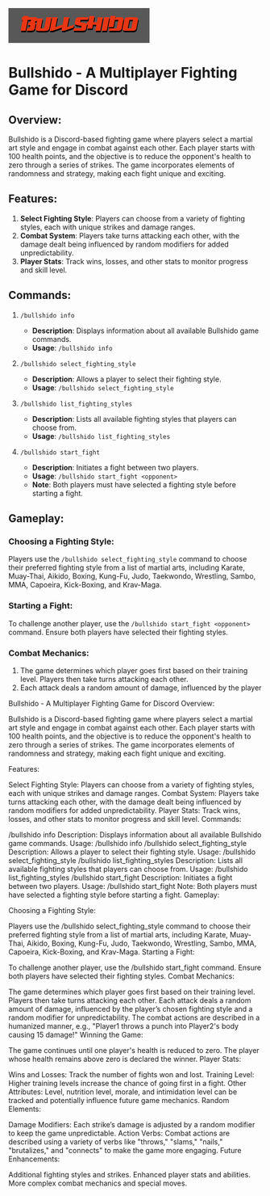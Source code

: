 
![Bullshido](./bullshido.png)
# Bullshido - A Multiplayer Fighting Game for Discord

## Overview:

Bullshido is a Discord-based fighting game where players select a martial art style and engage in combat against each other. Each player starts with 100 health points, and the objective is to reduce the opponent's health to zero through a series of strikes. The game incorporates elements of randomness and strategy, making each fight unique and exciting.

## Features:

1. **Select Fighting Style**: Players can choose from a variety of fighting styles, each with unique strikes and damage ranges.
2. **Combat System**: Players take turns attacking each other, with the damage dealt being influenced by random modifiers for added unpredictability.
3. **Player Stats**: Track wins, losses, and other stats to monitor progress and skill level.

## Commands:

1. `/bullshido info`
   - **Description**: Displays information about all available Bullshido game commands.
   - **Usage**: `/bullshido info`
   
2. `/bullshido select_fighting_style`
   - **Description**: Allows a player to select their fighting style.
   - **Usage**: `/bullshido select_fighting_style`
   
3. `/bullshido list_fighting_styles`
   - **Description**: Lists all available fighting styles that players can choose from.
   - **Usage**: `/bullshido list_fighting_styles`
   
4. `/bullshido start_fight`
   - **Description**: Initiates a fight between two players.
   - **Usage**: `/bullshido start_fight <opponent>`
   - **Note**: Both players must have selected a fighting style before starting a fight.

## Gameplay:

### Choosing a Fighting Style:

Players use the `/bullshido select_fighting_style` command to choose their preferred fighting style from a list of martial arts, including Karate, Muay-Thai, Aikido, Boxing, Kung-Fu, Judo, Taekwondo, Wrestling, Sambo, MMA, Capoeira, Kick-Boxing, and Krav-Maga.

### Starting a Fight:

To challenge another player, use the `/bullshido start_fight <opponent>` command. Ensure both players have selected their fighting styles.

### Combat Mechanics:

1. The game determines which player goes first based on their training level. Players then take turns attacking each other.
2. Each attack deals a random amount of damage, influenced by the player

Bullshido - A Multiplayer Fighting Game for Discord
Overview:

Bullshido is a Discord-based fighting game where players select a martial art style and engage in combat against each other. Each player starts with 100 health points, and the objective is to reduce the opponent's health to zero through a series of strikes. The game incorporates elements of randomness and strategy, making each fight unique and exciting.

Features:

Select Fighting Style: Players can choose from a variety of fighting styles, each with unique strikes and damage ranges.
Combat System: Players take turns attacking each other, with the damage dealt being influenced by random modifiers for added unpredictability.
Player Stats: Track wins, losses, and other stats to monitor progress and skill level.
Commands:

/bullshido info
Description: Displays information about all available Bullshido game commands.
Usage: /bullshido info
/bullshido select_fighting_style
Description: Allows a player to select their fighting style.
Usage: /bullshido select_fighting_style
/bullshido list_fighting_styles
Description: Lists all available fighting styles that players can choose from.
Usage: /bullshido list_fighting_styles
/bullshido start_fight
Description: Initiates a fight between two players.
Usage: /bullshido start_fight <opponent>
Note: Both players must have selected a fighting style before starting a fight.
Gameplay:

Choosing a Fighting Style:

Players use the /bullshido select_fighting_style command to choose their preferred fighting style from a list of martial arts, including Karate, Muay-Thai, Aikido, Boxing, Kung-Fu, Judo, Taekwondo, Wrestling, Sambo, MMA, Capoeira, Kick-Boxing, and Krav-Maga.
Starting a Fight:

To challenge another player, use the /bullshido start_fight <opponent> command. Ensure both players have selected their fighting styles.
Combat Mechanics:

The game determines which player goes first based on their training level. Players then take turns attacking each other.
Each attack deals a random amount of damage, influenced by the player’s chosen fighting style and a random modifier for unpredictability.
The combat actions are described in a humanized manner, e.g., "Player1 throws a punch into Player2's body causing 15 damage!"
Winning the Game:

The game continues until one player's health is reduced to zero. The player whose health remains above zero is declared the winner.
Player Stats:

Wins and Losses: Track the number of fights won and lost.
Training Level: Higher training levels increase the chance of going first in a fight.
Other Attributes: Level, nutrition level, morale, and intimidation level can be tracked and potentially influence future game mechanics.
Random Elements:

Damage Modifiers: Each strike’s damage is adjusted by a random modifier to keep the game unpredictable.
Action Verbs: Combat actions are described using a variety of verbs like "throws," "slams," "nails," "brutalizes," and "connects" to make the game more engaging.
Future Enhancements:

Additional fighting styles and strikes.
Enhanced player stats and abilities.
More complex combat mechanics and special moves.
